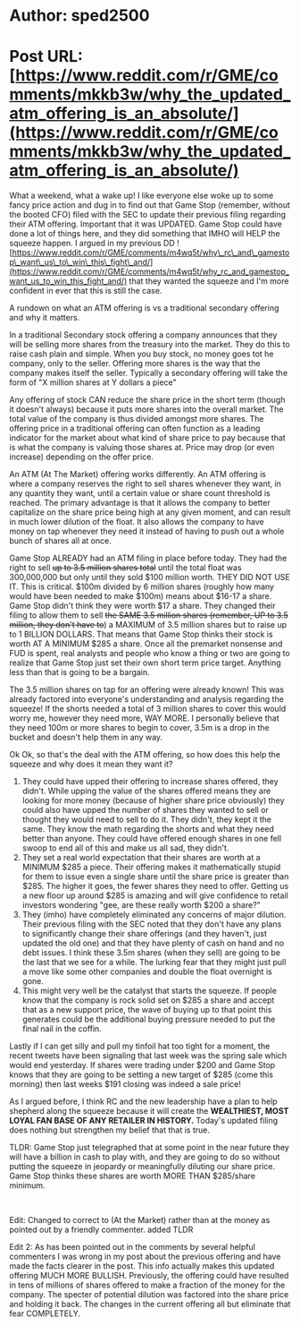 # Author: sped2500
# Post URL: [https://www.reddit.com/r/GME/comments/mkkb3w/why_the_updated_atm_offering_is_an_absolute/](https://www.reddit.com/r/GME/comments/mkkb3w/why_the_updated_atm_offering_is_an_absolute/)


What a weekend, what a wake up!  I like everyone else woke up to some fancy price action and dug in to find out that Game Stop (remember, without the booted CFO) filed with the SEC to update their previous filing regarding their ATM offering.  Important that it was UPDATED.  Game Stop could have done a lot of things here, and they did something that IMHO will HELP the squeeze happen.  I argued in my previous DD ![https://www.reddit.com/r/GME/comments/m4wq5t/why\_rc\_and\_gamestop\_want\_us\_to\_win\_this\_fight\_and/](https://www.reddit.com/r/GME/comments/m4wq5t/why_rc_and_gamestop_want_us_to_win_this_fight_and/) that they wanted the squeeze and I'm more confident in ever that this is still the case.

A rundown on what an ATM offering is vs a traditional secondary offering and why it matters.

In a traditional Secondary stock offering a company announces that they will be selling more shares from the treasury into the market.  They do this to raise cash plain and simple.  When you buy stock, no money goes tot he company, only to the seller.  Offering more shares is the way that the company makes itself the seller.  Typically a secondary offering will take the form of "X million shares at Y dollars a piece"

Any offering of stock CAN reduce the share price in the short term (though it doesn't always) because it puts more shares into the overall market.  The total value of the company is thus divided amongst more shares.  The offering price in a traditional offering can often function as a leading indicator for the market about what kind of share price to pay because that is what the company is valuing those shares at.  Price may drop (or even increase) depending on the offer price.

An ATM (At The Market) offering works differently.  An ATM offering is where a company reserves the right to sell shares whenever they want, in any quantity they want, until a certain value or share count threshold is reached.  The primary advantage is that it allows the company to better capitalize on the share price being high at any given moment, and can result in much lower dilution of the float.  It also allows the company to have money on tap whenever they need it instead of having to push out a whole bunch of shares all at once.

Game Stop ALREADY had an ATM filing in place before today.  They had the right to sell ~~up to 3.5 million shares total~~ until the total float was 300,000,000 but only until they sold $100 million worth.  THEY DID NOT USE IT.  This is critical.  $100m divided by 6 million shares (roughly how many would have been needed to make $100m)  means about $16-17 a share.  Game Stop didn't think they were worth $17 a share.  They changed their filing to allow them to sell ~~the SAME 3.5 million shares (remember, UP to 3.5 million, they don't have to~~) a MAXIMUM of 3.5 million shares but to raise up to 1 BILLION DOLLARS.  That means that Game Stop thinks their stock is worth AT A MINIMUM $285 a share.  Once all the premarket nonsense and FUD is spent, real analysts and people who know a thing or two are going to realize that Game Stop just set their own short term price target.  Anything less than that is going to be a bargain.

The 3.5 million shares on tap for an offering were already known!  This was already factored into everyone's understanding and analysis regarding the squeeze!  If the shorts needed a total of 3 million shares to cover this would worry me, however they need more, WAY MORE.  I personally believe that they need 100m or more shares to begin to cover, 3.5m is a drop in the bucket and doesn't help them in any way.

Ok Ok, so that's the deal with the ATM offering, so how does this help the squeeze and why does it mean they want it?

1. They could have upped their offering to increase shares offered, they didn't.  While upping the value of the shares offered means they are looking for more money (because of higher share price obviously) they could also have upped the number of shares they wanted to sell or thought they would need to sell to do it.  They didn't, they kept it the same.  They know the math regarding the shorts and what they need better than anyone.  They could have offered enough shares in one fell swoop to end all of this and make us all sad, they didn't.
2. They set a real world expectation that their shares are worth at a MINIMUM $285 a piece.  Their offering makes it mathematically stupid for them to issue even a single share until the share price is greater than $285.  The higher it goes, the fewer shares they need to offer.  Getting us a new floor up around $285 is amazing and will give confidence to retail investors wondering "gee, are these really worth $200 a share?"
3. They (imho) have completely eliminated any concerns of major dilution.  Their previous filing with the SEC noted that they don't have any plans to significantly change their share offerings (and they haven't, just updated the old one) and that they have plenty of cash on hand and no debt issues.  I think these 3.5m shares (when they sell) are going to be the last that we see for a while.  The lurking fear that they might just pull a move like some other companies and double the float overnight is gone.
4. This might very well be the catalyst that starts the squeeze.  If people know that the company is rock solid set on $285 a share and accept that as a new support price, the wave of buying up to that point this generates could be the additional buying pressure needed to put the final nail in the coffin.

Lastly if I can get silly and pull my tinfoil hat too tight for a moment, the recent tweets have been signaling that last week was the spring sale which would end yesterday.  If shares were trading under $200 and Game Stop knows that they are going to be setting a new target of $285 (come this morning) then last weeks $191 closing was indeed a sale price!

As I argued before, I think RC and the new leadership have a plan to help shepherd along the squeeze because it will create the **WEALTHIEST, MOST LOYAL FAN BASE OF ANY RETAILER IN HISTORY.**  Today's updated filing does nothing but strengthen my belief that that is true.

TLDR: Game Stop just telegraphed that at some point in the near future they will have a billion in cash to play with, and they are going to do so without putting the squeeze in jeopardy or meaningfully diluting our share price.  Game Stop thinks these shares are worth MORE THAN $285/share minimum.

&#x200B;

Edit:  Changed to correct to (At the Market) rather than at the money as pointed out by a friendly commenter.  added TLDR

Edit 2:  As has been pointed out in the comments by several helpful commenters I was wrong in my post about the previous offering and have made the facts clearer in the post.  This info actually makes this updated offering MUCH MORE BULLISH.  Previously, the offering could have resulted in tens of millions of shares offered to make a fraction of the money for the company.  The specter of potential dilution was factored into the share price and holding it back.  The changes in the current offering all but eliminate that fear COMPLETELY.